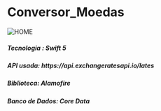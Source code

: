 # Conversor_Moedas

![HOME](https://media.giphy.com/media/jtotGw1avuNPRS41VD/giphy.gif)
<h5> Tecnologia : Swift 5</h5>
<h5> API usada: https://api.exchangeratesapi.io/lates</h5>
<h5>Biblioteca: Alamofire</h5>
<h5>Banco de Dados: Core Data</h5>
